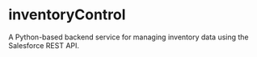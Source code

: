 # inventoryControl
A Python-based backend service for managing inventory data using the Salesforce REST API.
